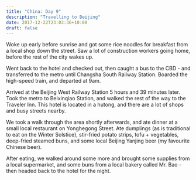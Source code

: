 ```yaml
---
title: "China: Day 9"
description: "Travelling to Beijing"
date: 2017-12-22T23:03:36+10:00
draft: false
---
```

Woke up early before sunrise and got some rice noodles for breakfast from a local shop down the street. Saw a lot of construction workers going home, before the rest of the city wakes up.

Went back to the hotel and checked out, then caught a bus to the CBD - and transferred to the metro until Changsha South Railway Station. Boarded the high-speed train, and departed at 9am.

Arrived at the Beijing West Railway Station 5 hours and 39 minutes later. Took the metro to Beixinqiao Station, and walked the rest of the way to the Traveler Inn. This hotel is located in a hutong, and there are a lot of shops and busy streets nearby.

We took a walk through the area shortly afterwards, and ate dinner at a small local restaurant on Yonghegong Street. Ate dumplings (as is traditional to eat on the Winter Solstice), stir-fried potato strips, tofu + vegetables, deep-fried steamed buns, and some local Beijing Yanjing beer (my favourite Chinese beer).

After eating, we walked around some more and brought some supplies from a local supermarket, and some buns from a local bakery called Mr. Bao - then headed back to the hotel for the night.
